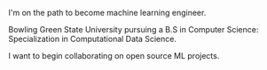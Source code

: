 I'm on the path to become machine learning engineer. 

Bowling Green State University pursuing a B.S in Computer Science: Specialization in Computational Data Science.

I want to begin collaborating on open source ML projects.

<!---
gitCurtis/gitCurtis is a ✨ special ✨ repository because its `README.md` (this file) appears on your GitHub profile.
You can click the Preview link to take a look at your changes.
--->
